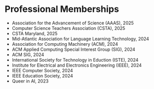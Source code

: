 # Professional Memberships
- Association for the Advancement of Science (AAAS), 2025
- Computer Science Teachers Association (CSTA), 2025
- CSTA Maryland, 2025
- Mid-Atlantic Association for Language Learning Technology, 2024
- Association for Computing Machinery (ACM), 2024
- ACM Applied Computing Special Interest Group (SIG), 2024
- ACM SIG, 2024
- International Society for Technology in Eduction (ISTE), 2024
- Institute for Electrical and Electronics Engineering (IEEE), 2024
- IEEE Computer Society, 2024
- IEEE Education Society, 2024
- Queer in AI, 2023
